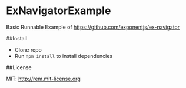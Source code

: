 # ExNavigatorExample

Basic Runnable Example of https://github.com/exponentjs/ex-navigator

##Install

* Clone repo
* Run `npm install` to install dependencies

##License

MIT: http://rem.mit-license.org

